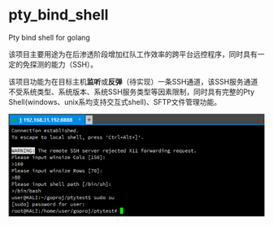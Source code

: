 # pty_bind_shell
Pty bind shell for golang

该项目主要用途为在后渗透阶段增加红队工作效率的跨平台远控程序，同时具有一定的免探测的能力（SSH）。

该项目功能为在目标主机**监听**或**反弹**（待实现）一条SSH通道，该SSH服务通道不受系统类型、系统版本、系统SSH服务类型等因素限制，同时具有完整的Pty Shell(windows、unix系均支持交互式shell)、SFTP文件管理功能。


![Demo](demo.png)
